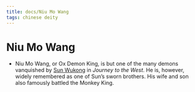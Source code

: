 ```yaml
---
title: docs/Niu Mo Wang
tags: chinese deity
---
```


# Niu Mo Wang 
- Niu Mo Wang, or Ox Demon King, is but one of the many demons vanquished by [Sun Wukong](Sun%20Wukong.md) in _Journey to the West_. He is, however, widely remembered as one of Sun’s sworn brothers. His wife and son also famously battled the Monkey King.